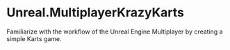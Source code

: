 # Unreal.MultiplayerKrazyKarts
Familiarize with the workflow of the Unreal Engine Multiplayer by creating a simple Karts game.

